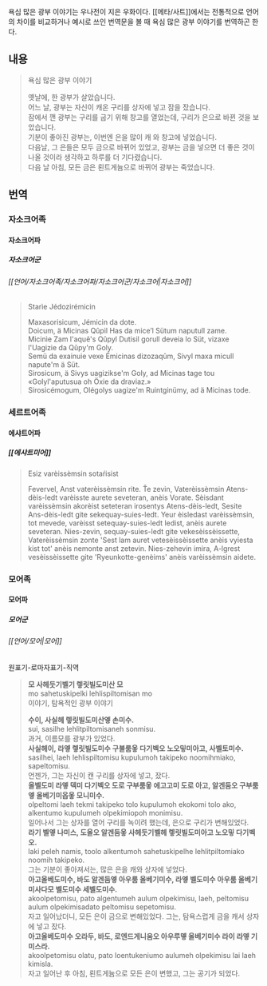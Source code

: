 욕심 많은 광부 이야기는 우나전이 지은 우화이다. [[메타/사트]]에서는 전통적으로 언어의 차이를 비교하거나 예시로 쓰인 번역문을 볼 때 욕심 많은 광부 이야기를 번역하곤 한다.

## 내용
> 욕심 많은 광부 이야기
> 
> 옛날에, 한 광부가 살았습니다.  
> 어느 날, 광부는 자신이 캐온 구리를 상자에 넣고 잠을 잤습니다.  
> 잠에서 깬 광부는 구리를 굽기 위해 창고를 열었는데, 구리가 은으로 바뀐 것을 보았습니다.  
> 기분이 좋아진 광부는, 이번엔 은을 많이 캐 와 창고에 넣었습니다.  
> 다음날, 그 은들은 모두 금으로 바뀌어 있었고, 광부는 금을 넣으면 더 좋은 것이 나올 것이라 생각하고 하루를 더 기다렸습니다.  
> 다음 날 아침, 모든 금은 뢴트게늄으로 바뀌어 광부는 죽었습니다.

## 번역

### 자소크어족
#### 자소크어파
##### 자소크어군
###### [[언어/자소크어족/자소크어파/자소크어군/자소크어|자소크어]]
> Starìe Jédozirémicin
> 
> Maxasorisicum, Jémicin da dote.  
> Doicum, ä Micinas Qûpìl Has da mice’l Sütum naputull zame.  
> Micinìe Zam l'aquê's Qûpyl Dutisil gorull deveia lo Süt, vizaxe l'Uagizie da Qûpy'm Goly.  
> Semü da exainuie vexe Émicinas dizozaqûm, Sivyl maxa micull napute'm ä Süt.  
> Sirosicum, ä Sivys uagizikse'm Goly, ad Micinas tage tou «Golyl'aputusua oh Öxie da draviaz.»  
> Sirosicémogum, Olégolys uagize'm Ruintginümy, ad ä Micinas tode.

### 세르트어족
#### 에샤트어파
##### [[에샤트미어]]


>Esiz varèissèmsin sotaŕisist
>
>Fevervel, Anst vaterèissèmsin rite. 
>Ťe zevin, Vaterèissèmsin Atens-dèis-ledt varèisste aurete seveteran, anèis Vorate. 
>Sèisdant varèissèmsin akorèist seteteran irosentys Atens-dèis-ledt, Sesite Ans-dèis-ledt gite sekequay-suies-ledt. 
>Yeur èisledast varèissèmsin, tot mevede, varèisst setequay-suies-ledt ledist, anèis aurete seveteran. 
>Nies-zevin, sequay-suies-ledt gite vekesèissèissette, Vaterèissèmsin zonte 'Sest lam auret vetesèissèissette anèis vyiesta kist tot' anèis nemonte anst zetevin. 
>Nies-zehevin imira, A-lgrest vesèissèissette gite 'Ryeunkotte-genèims' anèis varèissèmsin aidete.


### 모어족
#### 모어파
##### 모어군
###### [[언어/모어|모어]]
원표기-로마자표기-직역
> **모 사헤둣기벨기 렣릿빌도미산 모**  
> mo sahetuskipelki lehlispiltomisan mo  
> 이야기, 탐욕적인 광부 이야기  
> 
> **수이, 사실헤 렣릿빌도미산엫 손미수.**  
> sui, sasilhe lehlitpiltomisaneh sonmisu.  
> 과거, 이름모를 광부가 있었다.  
> **사실헤이, 라엫 렣릿빌도미수 구불룸옿 다기벡오 노오밓미아고, 사벨토미수.**  
> sasilhei, laeh lehlispiltomisu kupulumoh takipeko noomihmiako, sapeltomisu.  
> 언젠가, 그는 자신이 캔 구리를 상자에 넣고, 잤다.  
> **올벨도미 라엫 덱미 다기벡오 도로 구부룸옿 에고고미 도로 아고, 알겐둠오 구부룸엫 올베기미옵옿 모니미수.**  
> olpeltomi laeh tekmi takipeko tolo kupulumoh ekokomi tolo ako, alkentumo kupulumeh olpekimiopoh monimisu.  
> 일어나서 그는 상자를 열어 구리를 녹이려 했는데, 은으로 구리가 변해있었다.  
> **라기 벨엫 나미스, 도올오 알겐둠옿 사헤둣기벨헤 렣릿빌도미아고 노오밓 다기벡오.**  
> laki peleh namis, toolo alkentumoh sahetuskipelhe lehlitpiltomiako noomih takipeko.  
> 그는 기분이 좋아져서는, 많은 은을 캐와 상자에 넣었다.  
> **아고올베도미수, 바도 알겐둠엫 아우룸 올베기미수, 라엫 벨도미수 아우룸 올베기미사다모 벨도미수 세벨도미수.**  
> akoolpetomisu, pato algentumeh aulum olpekimisu, laeh, peltomisu aulum olpekimisadato peltomisu sepetomisu.  
> 자고 일어났더니, 모든 은이 금으로 변해있었다. 그는, 탐욕스럽게 금을 캐서 상자에 넣고 잤다.  
> **아고올베도미수 오라두, 바도, 로엔드게니움오 아우루멯 올베기미수 라이 라엫 기미스라.**  
> akoolpetomisu olatu, pato loentukeniumo aulumeh olpekimisu lai laeh kimisla.  
> 자고 일어난 후 아침, 뢴트게늄으로 모든 은이 변했고, 그는 공기가 되었다.  


